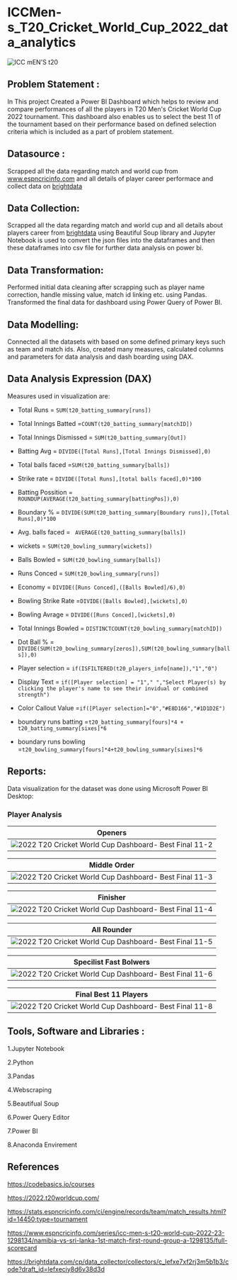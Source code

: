 # ICCMen-s_T20_Cricket_World_Cup_2022_data_analytics
![ICC mEN'S t20](https://user-images.githubusercontent.com/118357991/226156747-e978c29f-7dde-40e1-b47f-dc45255cc5af.png)
## Problem Statement :

In This project Created a Power BI Dashboard which helps to review and compare performances of all the players in T20 Men's Cricket World Cup 2022 tournament. This dashboard also enables us to select the best 11 of the tournament based on their performance based on defined selection criteria which is included as a part of problem statement.

## Datasource :

Scrapped all the data regarding match and world cup from www.espncricinfo.com and all details of player career performace and collect data on [brightdata](https://brightdata.com/)

## Data Collection:
Scrapped all the data regarding match and world cup and all details about players career from [brightdata](https://brightdata.com/) using Beautiful Soup library and Jupyter Notebook is used to convert the json files into the dataframes and then these dataframes into csv file for further data analysis on power bi.

## Data Transformation:
Performed initial data cleaning after scrapping such as player name correction, handle missing value, match id linking etc. using Pandas. Transformed the final data for dashboard using Power Query of Power BI.

## Data Modelling:
Connected all the datasets with based on some defined primary keys such as team and match ids. Also, created many measures, calculated columns and parameters for data analysis and dash boarding using DAX.

## Data Analysis Expression (DAX)
Measures used in visualization are:

- Total Runs = `SUM(t20_batting_summary[runs])`

- Total Innings Batted =`COUNT(t20_batting_summary[matchID])`

- Total Innings Dismissed = `SUM(t20_batting_summary[Out])`

- Batting Avg = `DIVIDE([Total Runs],[Total Innings Dismissed],0)`

- Total balls faced =`SUM(t20_batting_summary[balls])`

- Strike rate = `DIVIDE([Total Runs],[total balls faced],0)*100`

- Batting Possition = `ROUNDUP(AVERAGE(t20_batting_summary[battingPos]),0)`

- Boundary % = `DIVIDE(SUM(t20_batting_summary[Boundary runs]),[Total Runs],0)*100`

- Avg. balls faced = ` AVERAGE(t20_batting_summary[balls])`

- wickets = `SUM(t20_bowling_summary[wickets])`

- Balls Bowled = `SUM(t20_bowling_summary[balls])`

- Runs Conced = `SUM(t20_bowling_summary[runs])`

- Economy = `DIVIDE([Runs Conced],([Balls Bowled]/6),0)`

- Bowling Strike Rate =`DIVIDE([Balls Bowled],[wickets],0)`

- Bowling Avrage = `DIVIDE([Runs Conced],[wickets],0)`

- Total Innings Bowled = `DISTINCTCOUNT(t20_bowling_summary[matchID])`

- Dot Ball % =` DIVIDE(SUM(t20_bowling_summary[zeros]),SUM(t20_bowling_summary[balls]),0)`

- Player selection = `if(ISFILTERED(t20_players_info[name]),"1","0")`

- Display Text = `if([Player selection] = "1"," ","Select Player(s) by clicking the player's name to see their invidual or combined strength")`

- Color Callout Value =`if([Player selection]="0","#E8D166","#1D1D2E")`

- boundary runs batting =`t20_batting_summary[fours]*4 + t20_batting_summary[sixes]*6`

- boundary runs bowling =`t20_bowling_summary[fours]*4+t20_bowling_summary[sixes]*6`

## Reports:
Data visualization for the dataset was done using Microsoft Power BI Desktop:

### Player Analysis 

|    Openers      |
| --------------- |
|![2022 T20 Cricket World Cup Dashboard- Best Final 11-2](https://user-images.githubusercontent.com/118357991/226159999-bc423241-a835-49c6-bbaf-4810089bbe44.png)|


 | Middle Order |
 | --------------- |
|![2022 T20 Cricket World Cup Dashboard- Best Final 11-3](https://user-images.githubusercontent.com/118357991/226160125-3183adf0-8155-4060-b47f-083f24771fa3.png)|


 | Finisher |
 | --------------- |
|![2022 T20 Cricket World Cup Dashboard- Best Final 11-4](https://user-images.githubusercontent.com/118357991/226160218-37527b00-f0da-4365-8a7b-fadff816d621.png)|


| All Rounder |
| --------------- |
|![2022 T20 Cricket World Cup Dashboard- Best Final 11-5](https://user-images.githubusercontent.com/118357991/226160322-29a2dac1-928f-4533-8ffb-3f1d4968d8cd.png)|


| Specilist Fast Bolwers |
| --------------- |
|![2022 T20 Cricket World Cup Dashboard- Best Final 11-6](https://user-images.githubusercontent.com/118357991/226160372-cdb65794-d49f-4aa8-b884-8f1bd6bd97e0.png)|


| Final Best 11 Players |
| --------------- |
|![2022 T20 Cricket World Cup Dashboard- Best Final 11-8](https://user-images.githubusercontent.com/118357991/226160404-653cf126-519c-426f-b715-a5041535e8d7.png)|


## Tools, Software and Libraries :

1.Jupyter Notebook

2.Python

3.Pandas

4.Webscraping

5.Beautifual Soup

6.Power Query Editor

7.Power BI

8.Anaconda Envirement

## References

https://codebasics.io/courses

https://2022.t20worldcup.com/

https://stats.espncricinfo.com/ci/engine/records/team/match_results.html?id=14450;type=tournament

https://www.espncricinfo.com/series/icc-men-s-t20-world-cup-2022-23-1298134/namibia-vs-sri-lanka-1st-match-first-round-group-a-1298135/full-scorecard

https://brightdata.com/cp/data_collector/collectors/c_lefxe7xf2rj3m5b1b3/code?draft_id=lefxeciy8d6v38d3d

